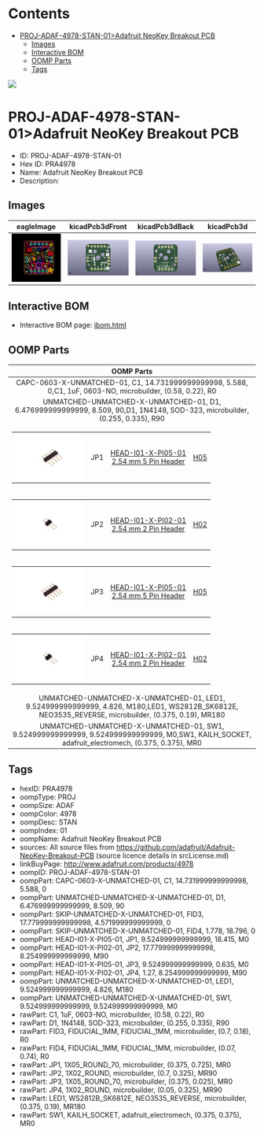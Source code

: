 



Contents
========

* [PROJ-ADAF-4978-STAN-01>Adafruit NeoKey Breakout PCB](#proj-adaf-4978-stan-01adafruit-neokey-breakout-pcb)
	* [Images](#images)
	* [Interactive BOM](#interactive-bom)
	* [OOMP Parts](#oomp-parts)
	* [Tags](#tags)
  
![][im]
# PROJ-ADAF-4978-STAN-01>Adafruit NeoKey Breakout PCB

- ID: PROJ-ADAF-4978-STAN-01
- Hex ID: PRA4978
- Name: Adafruit NeoKey Breakout PCB
- Description: 

## Images
  
  

|eagleImage|kicadPcb3dFront|kicadPcb3dBack|kicadPcb3d|
| :---: | :---: | :---: | :---: |
|[![eagleImage](eagleImage_140.png)](eagleImage_600.png)|[![kicadPcb3dFront](kicadPcb3dFront_140.png)](kicadPcb3dFront_600.png)|[![kicadPcb3dBack](kicadPcb3dBack_140.png)](kicadPcb3dBack_600.png)|[![kicadPcb3d](kicadPcb3d_140.png)](kicadPcb3d_600.png)|

## Interactive BOM

- Interactive BOM page: [ibom.html](kicad/bom/ibom.html)

## OOMP Parts
  

|OOMP Parts|
| :---: |
|CAPC-0603-X-UNMATCHED-01, C1, 14.731999999999998, 5.588, 0,C1, 1uF, 0603-NO, microbuilder, (0.58, 0.22), R0|
|UNMATCHED-UNMATCHED-X-UNMATCHED-01, D1, 6.476999999999999, 8.509, 90,D1, 1N4148, SOD-323, microbuilder, (0.255, 0.335), R90|
|<table><tr><td>![HEAD-I01-X-PI05-01](https://raw.githubusercontent.com/oomlout/oomlout_OOMP_parts/main/HEAD-I01-X-PI05-01/image_140.jpg)</td><td> JP1</td><td>[HEAD-I01-X-PI05-01<br>2.54 mm 5 Pin Header](https://github.com/oomlout/oomlout_OOMP_parts/tree/main/HEAD-I01-X-PI05-01/)</td><td>[H05](https://github.com/oomlout/oomlout_OOMP_parts/tree/main/HEAD-I01-X-PI05-01/)</td></tr></table>|
|<table><tr><td>![HEAD-I01-X-PI02-01](https://raw.githubusercontent.com/oomlout/oomlout_OOMP_parts/main/HEAD-I01-X-PI02-01/image_140.jpg)</td><td> JP2</td><td>[HEAD-I01-X-PI02-01<br>2.54 mm 2 Pin Header](https://github.com/oomlout/oomlout_OOMP_parts/tree/main/HEAD-I01-X-PI02-01/)</td><td>[H02](https://github.com/oomlout/oomlout_OOMP_parts/tree/main/HEAD-I01-X-PI02-01/)</td></tr></table>|
|<table><tr><td>![HEAD-I01-X-PI05-01](https://raw.githubusercontent.com/oomlout/oomlout_OOMP_parts/main/HEAD-I01-X-PI05-01/image_140.jpg)</td><td> JP3</td><td>[HEAD-I01-X-PI05-01<br>2.54 mm 5 Pin Header](https://github.com/oomlout/oomlout_OOMP_parts/tree/main/HEAD-I01-X-PI05-01/)</td><td>[H05](https://github.com/oomlout/oomlout_OOMP_parts/tree/main/HEAD-I01-X-PI05-01/)</td></tr></table>|
|<table><tr><td>![HEAD-I01-X-PI02-01](https://raw.githubusercontent.com/oomlout/oomlout_OOMP_parts/main/HEAD-I01-X-PI02-01/image_140.jpg)</td><td> JP4</td><td>[HEAD-I01-X-PI02-01<br>2.54 mm 2 Pin Header](https://github.com/oomlout/oomlout_OOMP_parts/tree/main/HEAD-I01-X-PI02-01/)</td><td>[H02](https://github.com/oomlout/oomlout_OOMP_parts/tree/main/HEAD-I01-X-PI02-01/)</td></tr></table>|
|UNMATCHED-UNMATCHED-X-UNMATCHED-01, LED1, 9.524999999999999, 4.826, M180,LED1, WS2812B_SK6812E, NEO3535_REVERSE, microbuilder, (0.375, 0.19), MR180|
|UNMATCHED-UNMATCHED-X-UNMATCHED-01, SW1, 9.524999999999999, 9.524999999999999, M0,SW1, KAILH_SOCKET, adafruit_electromech, (0.375, 0.375), MR0|

## Tags

- hexID: PRA4978
- oompType: PROJ
- oompSize: ADAF
- oompColor: 4978
- oompDesc: STAN
- oompIndex: 01
- oompName: Adafruit NeoKey Breakout PCB
- sources: All source files from https://github.com/adafruit/Adafruit-NeoKey-Breakout-PCB (source licence details in srcLicense.md)
- linkBuyPage: http://www.adafruit.com/products/4978
- oompID: PROJ-ADAF-4978-STAN-01
- oompPart: CAPC-0603-X-UNMATCHED-01, C1, 14.731999999999998, 5.588, 0
- oompPart: UNMATCHED-UNMATCHED-X-UNMATCHED-01, D1, 6.476999999999999, 8.509, 90
- oompPart: SKIP-UNMATCHED-X-UNMATCHED-01, FID3, 17.779999999999998, 4.571999999999999, 0
- oompPart: SKIP-UNMATCHED-X-UNMATCHED-01, FID4, 1.778, 18.796, 0
- oompPart: HEAD-I01-X-PI05-01, JP1, 9.524999999999999, 18.415, M0
- oompPart: HEAD-I01-X-PI02-01, JP2, 17.779999999999998, 8.254999999999999, M90
- oompPart: HEAD-I01-X-PI05-01, JP3, 9.524999999999999, 0.635, M0
- oompPart: HEAD-I01-X-PI02-01, JP4, 1.27, 8.254999999999999, M90
- oompPart: UNMATCHED-UNMATCHED-X-UNMATCHED-01, LED1, 9.524999999999999, 4.826, M180
- oompPart: UNMATCHED-UNMATCHED-X-UNMATCHED-01, SW1, 9.524999999999999, 9.524999999999999, M0
- rawPart: C1, 1uF, 0603-NO, microbuilder, (0.58, 0.22), R0
- rawPart: D1, 1N4148, SOD-323, microbuilder, (0.255, 0.335), R90
- rawPart: FID3, FIDUCIAL_1MM, FIDUCIAL_1MM, microbuilder, (0.7, 0.18), R0
- rawPart: FID4, FIDUCIAL_1MM, FIDUCIAL_1MM, microbuilder, (0.07, 0.74), R0
- rawPart: JP1, 1X05_ROUND_70, microbuilder, (0.375, 0.725), MR0
- rawPart: JP2, 1X02_ROUND, microbuilder, (0.7, 0.325), MR90
- rawPart: JP3, 1X05_ROUND_70, microbuilder, (0.375, 0.025), MR0
- rawPart: JP4, 1X02_ROUND, microbuilder, (0.05, 0.325), MR90
- rawPart: LED1, WS2812B_SK6812E, NEO3535_REVERSE, microbuilder, (0.375, 0.19), MR180
- rawPart: SW1, KAILH_SOCKET, adafruit_electromech, (0.375, 0.375), MR0



[im]: kicadPcb3d_450.png
